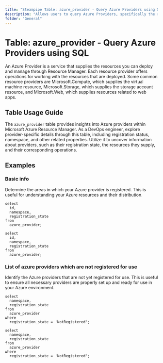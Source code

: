 ```yaml
---
title: "Steampipe Table: azure_provider - Query Azure Providers using SQL"
description: "Allows users to query Azure Providers, specifically the registration status, namespace, and other related properties, providing insights into the Azure resource providers' registration state."
folder: "General"
---
```


# Table: azure_provider - Query Azure Providers using SQL

An Azure Provider is a service that supplies the resources you can deploy and manage through Resource Manager. Each resource provider offers operations for working with the resources that are deployed. Some common resource providers are Microsoft.Compute, which supplies the virtual machine resource, Microsoft.Storage, which supplies the storage account resource, and Microsoft.Web, which supplies resources related to web apps.

## Table Usage Guide

The `azure_provider` table provides insights into Azure providers within Microsoft Azure Resource Manager. As a DevOps engineer, explore provider-specific details through this table, including registration status, namespace, and other related properties. Utilize it to uncover information about providers, such as their registration state, the resources they supply, and their corresponding operations.

## Examples

### Basic info
Determine the areas in which your Azure provider is registered. This is useful for understanding your Azure resources and their distribution.

```sql+postgres
select
  id,
  namespace,
  registration_state
from
  azure_provider;
```

```sql+sqlite
select
  id,
  namespace,
  registration_state
from
  azure_provider;
```

### List of azure providers which are not registered for use
Identify the Azure providers that are not yet registered for use. This is useful to ensure all necessary providers are properly set up and ready for use in your Azure environment.

```sql+postgres
select
  namespace,
  registration_state
from
  azure_provider
where
  registration_state = 'NotRegistered';
```

```sql+sqlite
select
  namespace,
  registration_state
from
  azure_provider
where
  registration_state = 'NotRegistered';
```